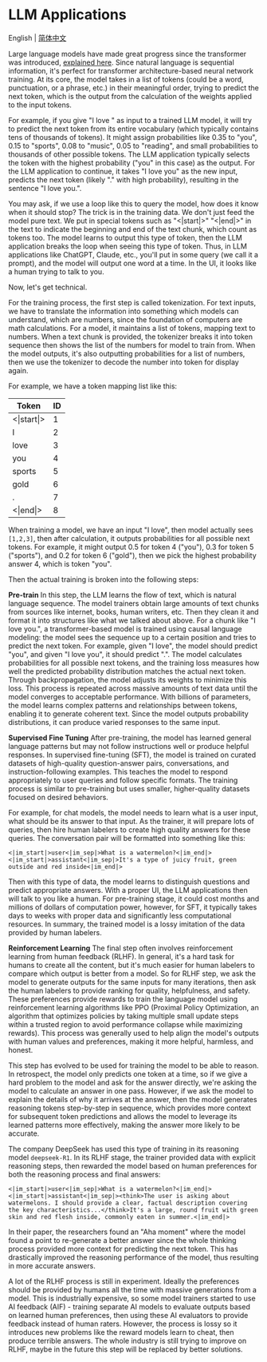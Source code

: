 # LLM Applications

English | [简体中文](./index_zh-CN.md)

Large language models have made great progress since the transformer was introduced, [explained here](../04/index.md). Since natural language is sequential information, it's perfect for transformer architecture-based neural network training. At its core, the model takes in a list of tokens (could be a word, punctuation, or a phrase, etc.) in their meaningful order, trying to predict the next token, which is the output from the calculation of the weights applied to the input tokens.

For example, if you give "I love " as input to a trained LLM model, it will try to predict the next token from its entire vocabulary (which typically contains tens of thousands of tokens). It might assign probabilities like 0.35 to "you", 0.15 to "sports", 0.08 to "music", 0.05 to "reading", and small probabilities to thousands of other possible tokens. The LLM application typically selects the token with the highest probability ("you" in this case) as the output. For the LLM application to continue, it takes "I love you" as the new input, predicts the next token (likely "." with high probability), resulting in the sentence "I love you.".

You may ask, if we use a loop like this to query the model, how does it know when it should stop? The trick is in the training data. We don't just feed the model pure text. We put in special tokens such as "\<|start|\>" "\<|end|\>" in the text to indicate the beginning and end of the text chunk, which count as tokens too. The model learns to output this type of token, then the LLM application breaks the loop when seeing this type of token. Thus, in LLM applications like ChatGPT, Claude, etc., you'll put in some query (we call it a prompt), and the model will output one word at a time. In the UI, it looks like a human trying to talk to you.

Now, let's get technical.

For the training process, the first step is called tokenization. For text inputs, we have to translate the information into something which models can understand, which are numbers, since the foundation of computers are math calculations. For a model, it maintains a list of tokens, mapping text to numbers. When a text chunk is provided, the tokenizer breaks it into token sequence then shows the list of the numbers for model to train from. When the model outputs, it's also outputting probabilities for a list of numbers, then we use the tokenizer to decode the number into token for display again.

For example, we have a token mapping list like this:

| Token | ID |
|-------|-----|
| <\|start\|> | 1 |
| I | 2 |
| love | 3 |
| you | 4 |
| sports | 5 |
| gold | 6 |
| . | 7 |
| <\|end\|> | 8 |

When training a model, we have an input "I love", then model actually sees `[1,2,3]`, then after calculation, it outputs probabilities for all possible next tokens. For example, it might output 0.5 for token 4 ("you"), 0.3 for token 5 ("sports"), and 0.2 for token 6 ("gold"), then we pick the highest probability answer 4, which is token "you".

Then the actual training is broken into the following steps:

**Pre-train**
In this step, the LLM learns the flow of text, which is natural language sequence. The model trainers obtain large amounts of text chunks from sources like internet, books, human writers, etc. Then they clean it and format it into structures like what we talked about above. For a chunk like "I love you.", a transformer-based model is trained using causal language modeling: the model sees the sequence up to a certain position and tries to predict the next token. For example, given "I love", the model should predict "you", and given "I love you", it should predict ".". The model calculates probabilities for all possible next tokens, and the training loss measures how well the predicted probability distribution matches the actual next token. Through backpropagation, the model adjusts its weights to minimize this loss. This process is repeated across massive amounts of text data until the model converges to acceptable performance. With billions of parameters, the model learns complex patterns and relationships between tokens, enabling it to generate coherent text. Since the model outputs probability distributions, it can produce varied responses to the same input.

**Supervised Fine Tuning**
After pre-training, the model has learned general language patterns but may not follow instructions well or produce helpful responses. In supervised fine-tuning (SFT), the model is trained on curated datasets of high-quality question-answer pairs, conversations, and instruction-following examples. This teaches the model to respond appropriately to user queries and follow specific formats. The training process is similar to pre-training but uses smaller, higher-quality datasets focused on desired behaviors.

For example, for chat models, the model needs to learn what is a user input, what should be its answer to that input. As the trainer, it will prepare lots of queries, then hire human labelers to create high quality answers for these queries. The conversation pair will be formatted into something like this:

```plain
<|im_start|>user<|im_sep|>What is a watermelon?<|im_end|><|im_start|>assistant<|im_sep|>It's a type of juicy fruit, green outside and red inside<|im_end|>
```

Then with this type of data, the model learns to distinguish questions and predict appropriate answers. With a proper UI, the LLM applications then will talk to you like a human. For pre-training stage, it could cost months and millions of dollars of computation power, however, for SFT, it typically takes days to weeks with proper data and significantly less computational resources. In summary, the trained model is a lossy imitation of the data provided by human labelers.

**Reinforcement Learning**
The final step often involves reinforcement learning from human feedback (RLHF). In general, it's a hard task for humans to create all the content, but it's much easier for human labelers to compare which output is better from a model. So for RLHF step, we ask the model to generate outputs for the same inputs for many iterations, then ask the human labelers to provide ranking for quality, helpfulness, and safety. These preferences provide rewards to train the language model using reinforcement learning algorithms like PPO (Proximal Policy Optimization, an algorithm that optimizes policies by taking multiple small update steps within a trusted region to avoid performance collapse while maximizing rewards). This process was generally used to help align the model's outputs with human values and preferences, making it more helpful, harmless, and honest.

This step has evolved to be used for training the model to be able to reason. In retrospect, the model only predicts one token at a time, so if we give a hard problem to the model and ask for the answer directly, we're asking the model to calculate an answer in one pass. However, if we ask the model to explain the details of why it arrives at the answer, then the model generates reasoning tokens step-by-step in sequence, which provides more context for subsequent token predictions and allows the model to leverage its learned patterns more effectively, making the answer more likely to be accurate.

The company DeepSeek has used this type of training in its reasoning model `deepseek-R1`. In its RLHF stage, the trainer provided data with explicit reasoning steps, then rewarded the model based on human preferences for both the reasoning process and final answers:

```plain
<|im_start|>user<|im_sep|>What is a watermelon?<|im_end|><|im_start|>assistant<|im_sep|><think>The user is asking about watermelons. I should provide a clear, factual description covering the key characteristics...</think>It's a large, round fruit with green skin and red flesh inside, commonly eaten in summer.<|im_end|>
```  

In their paper, the researchers found an "Aha moment" where the model found a point to re-generate a better answer since the whole thinking process provided more context for predicting the next token. This has drastically improved the reasoning performance of the model, thus resulting in more accurate answers.

A lot of the RLHF process is still in experiment. Ideally the preferences should be provided by humans all the time with massive generations from a model. This is industrially expensive, so some model trainers started to use AI feedback (AIF) - training separate AI models to evaluate outputs based on learned human preferences, then using these AI evaluators to provide feedback instead of human raters. However, the process is lossy so it introduces new problems like the reward models learn to cheat, then produce terrible answers. The whole industry is still trying to improve on RLHF, maybe in the future this step will be replaced by better solutions.
